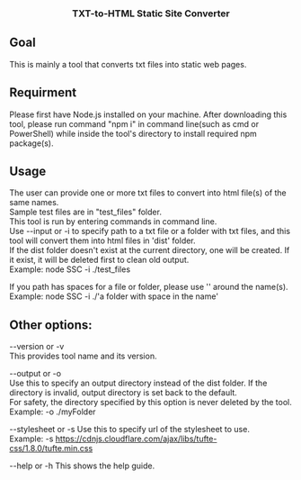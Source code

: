 <h3 align="center">TXT-to-HTML Static Site Converter</h3>

## Goal
This is mainly a tool that converts txt files into static web pages.

## Requirment
Please first have Node.js installed on your machine. After downloading this tool, please run command "npm i" in command line(such as cmd or PowerShell) while inside the tool's directory to install required npm package(s).

## Usage
The user can provide one or more txt files to convert into html file(s) of the same names.<br />
Sample test files are in "test_files" folder.<br />
This tool is run by entering commands in command line.<br />
Use --input or -i to specify path to a txt file or a folder with txt files, and this tool will convert them into html files in 'dist' folder.<br />
If the dist folder doesn't exist at the current directory, one will be created. If it exist, it will be deleted first to clean old output.<br />
Example: node SSC -i ./test_files

If you path has spaces for a file or folder, please use '' around the name(s).<br />
Example: node SSC -i ./'a folder with space in the name'

## Other options:
--version or -v<br />
This provides tool name and its version.

--output or -o<br />
Use this to specify an output directory instead of the dist folder. If the directory is invalid, output directory is set back to the default.<br />
For safety, the directory specified by this option is never deleted by the tool.<br />
Example: -o ./myFolder

--stylesheet or -s
Use this to specify url of the stylesheet to use.<br />
Example: -s https://cdnjs.cloudflare.com/ajax/libs/tufte-css/1.8.0/tufte.min.css

--help or -h
This shows the help guide.
